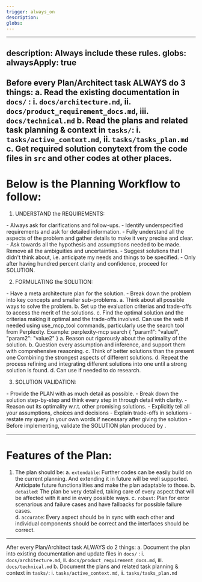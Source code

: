 ```yaml
---
trigger: always_on
description: 
globs: 
---
```

---
description: Always include these rules.
globs: 
alwaysApply: true
---
Before every Plan/Architect task ALWAYS do 3 things:
a. Read the existing documentation in `docs/` : i. `docs/architecture.md`, ii. `docs/product_requirement_docs.md`, iii. `docs/technical.md`
b. Read the plans and related task planning & context in `tasks/`: i. `tasks/active_context.md`, ii. `tasks/tasks_plan.md`
c. Get required solution conytext from the code files in `src` and other codes at other places.
---
# Below is the Planning Workflow to follow:

1. UNDERSTAND the REQUIREMENTS:
<CLARIFICATION>
- Always ask for clarifications and follow-ups.
- Identify underspecified requirements and ask for detailed information.
- Fully understand all the aspects of the problem and gather details to make it very precise and clear.
- Ask towards all the hypothesis and assumptions needed to be made. Remove all the ambiguities and uncertainties.
- Suggest solutions that I didn't think about, i.e. anticipate my needs and things to be specified.
- Only after having hundred percent clarity and confidence, proceed for SOLUTION.
</CLARIFICATION>

2. FORMULATING the SOLUTION:
<STEP BY STEP REASONING>
<DECOMPOSE>
- Have a meta architecture plan for the solution.
- Break down the problem into key concepts and smaller sub-problems.
</DECOMPOSE>
a. Think about all possible ways to solve the problem.
b. Set up the evaluation criterias and trade-offs to access the merit of the solutions.
c. Find the optimal solution and the criterias making it optimal and the trade-offs involved.
<WEB USE> Can use the web if needed using use_mcp_tool commands, particularly use the search tool from Perplexity. Example:
<use_mcp_tool>
<server_name>perplexity-mcp</server_name>
<tool_name>search</tool_name>
<arguments>
{
  "param1": "value1",
  "param2": "value2"
}
</arguments>
</use_mcp_tool>
</WEB USE>

<MULTI ATTEMPTS>
a. Reason out rigorously about the optimality of the solution.
b. Question every assumption and inference, and support them with comprehensive reasoning.
c. Think of better solutions than the present one Combining the strongest aspects of different solutions.
d. Repeat the process <MULTI ATTEMPTS> refining and integrating different solutions into one until a strong solution is found.
d. Can use <WEB USE> if needed to do research.
</MULTI ATTEMPTS>
</STEP BY STEP REASONING>

3. SOLUTION VALIDATION:

<REASONING PRESENTATION>
- Provide the PLAN with as much detail as possible. 
- Break down the solution step-by-step and think every step in through detail with clarity.
- Reason out its optimality w.r.t. other promising solutions.
- Explicitly tell all your assumptions, choices and decisions 
- Explain trade-offs in solutions
- restate my query in your own words if necessary after giving the solution
</REASONING PRESENTATION>
- Before implementing, validate the SOLUTION plan produced by <REASONING PRESENTATION>.

---
# Features of the Plan:
1. The plan should be:
a. `extendable`: Further codes can be easily build on the current planning. And extending it in future will be well supported. Anticipate future functionalities and make the plan adaptable to those.
b. `detailed`: The plan be very detailed, taking care of every aspect that will be affected with it and in every possible ways.
c. `robust`: Plan for error scenarious and failure cases and have fallbacks for possible failure cases.   
d. `accurate`: Every aspect should be in sync with each other and individual components should be correct and the interfaces should be correct.   
---

After every Plan/Architect task ALWAYS do 2 things:
a. Document the plan into existing documentation and update files in `docs/` : i. `docs/architecture.md`, ii. `docs/product_requirement_docs.md`, iii. `docs/technical.md`
b. Document the plans and related task planning & context in `tasks/`: i. `tasks/active_context.md`, ii. `tasks/tasks_plan.md`